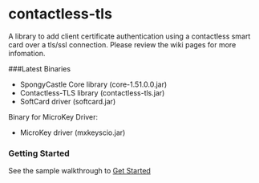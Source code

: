 # contactless-tls
A library to add client certificate authentication using a contactless smart card over a tls/ssl connection.
Please review the wiki pages for more infomation.

###Latest Binaries

- SpongyCastle Core library (core-1.51.0.0.jar)
- Contactless-TLS library (contactless-tls.jar)
- SoftCard driver (softcard.jar)

Binary for MicroKey Driver:
- MicroKey driver (mxkeyscio.jar)

### Getting Started
See the sample walkthrough to [Get Started](https://github.com/matthewcaperon/contactless-tls/wiki/Sample-Walkthrough)  



 
